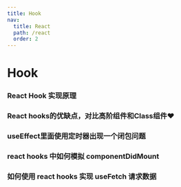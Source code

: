 ```yaml
---
title: Hook
nav:
  title: React
  path: /react
  order: 2
---
```


# Hook

### React Hook 实现原理

### React hooks的优缺点，对比高阶组件和Class组件❤️

### useEffect里面使用定时器出现一个闭包问题

### react hooks 中如何模拟 componentDidMount

### 如何使用 react hooks 实现 useFetch 请求数据
